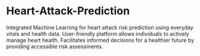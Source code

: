 # Heart-Attack-Prediction
Integrated Machine Learning for heart attack risk prediction using everyday vitals and health data. User-friendly platform allows individuals to actively manage heart health. Facilitates informed decisions for a healthier future by providing accessible risk assessments.
